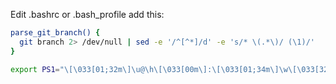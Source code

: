 Edit .bashrc or .bash_profile
add this:
```bash
parse_git_branch() {
  git branch 2> /dev/null | sed -e '/^[^*]/d' -e 's/* \(.*\)/ (\1)/'
}

export PS1="\[\033[01;32m\]\u@\h\[\033[00m\]:\[\033[01;34m\]\w\[\033[32m\]\$(parse_git_branch)\[\033[00m\]$ "
```

